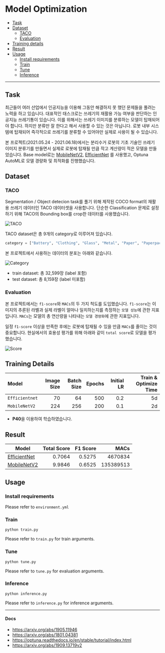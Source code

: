 # Model Optimization

- [Task](#Task)
- [Dataset](#dataset)
  - [TACO](#taco)
  - [Evaluation](#evaluation)
- [Training details](#training-details)
- [Result](#result)
- [Usage](#usage)
  - [Install requirements](#install-requirements)
  - [Train](#train)
  - [Tune](#tune)
  - [Inference](#inference)

---

## Task
최근들어 여러 산업에서 인공지능을 이용해 그동안 해결하지 못 했던 문제들을 풀려는 노력을 하고 있습니다. 대표적인 태스크로는 쓰레기의 재활용 가능 여부을 판단하는 인공지능 쓰레기통이 있습니다. 이를 위해서는 쓰레기 이미지를 분류하는 모델이 탑재되어야 합니다. 하지만 분류만 잘 한다고 해서 사용할 수 있는 것은 아닙니다. 로봇 내부 시스템에 탑재되어 즉각적으로 쓰레기를 분류할 수 있어야만 실제로 사용이 될 수 있습니다.

본 프로젝트(2021.05.24 - 2021.06.18)에서는 분리수거 로봇의 기초 기술인 쓰레기 이미지 분류기를 만들면서 실제로 로봇에 탑재될 만큼 작고 계산량이 적은 모델을 만들었습니다. Base model로는 [MobileNetV2](https://arxiv.org/abs/1801.04381), [EfficientNet](https://arxiv.org/abs/1905.11946) 를 사용했고, Optuna AutoML로 모델 경량화 및 최적화를 진행했습니다.

## Dataset
### TACO
Segmentation / Object detecion task를 풀기 위해 제작된 COCO format의 재활용 쓰레기 데이터인 TACO 데이터셋을 사용합니다. 단순한 Classification 문제로 설정하기 위해 TACO의 Bounding box를 crop한 데이터를 사용했습니다.

![TACO](https://user-images.githubusercontent.com/77161691/125893628-6319352f-b26c-4b65-a7ea-32fff671030e.png)

TACO dataset은 총 9개의 category로 이루어져 있습니다.

```python
category = ["Battery", "Clothing", "Glass", "Metal", "Paper", "Paperpack", "Plastic", "Plasticbag", "Styrofoam"]
```

본 프로젝트에서 사용하는 데이터의 분포는 아래와 같습니다.

![Category](https://user-images.githubusercontent.com/77161691/125894094-e03d1246-78fe-44c4-a9c2-2cfe115b5f8a.png)

- train dataset: 총 32,599장 (label 포함)
- test dataset: 총 8,159장 (label 미포함)

### Evaluation
본 프로젝트에서는 `f1-score`와 `MACs`의 두 가지 척도를 도입했습니다. `f1-score`는 이미지의 추론된 라벨과 실제 라벨이 얼마나 일치하는지를 측정하는 `모델 성능`에 관한 지표입니다. `MACs`는 모델의 총 연산량을 나타내는 `모델 경량화`에 관한 지표입니다.

일정 `f1-score` 이상을 만족한 후에는 로봇에 탑재될 수 있을 만큼 `MACs`를 줄이는 것이 중요합니다. 현실에서의 효용성 평가를 위해 아래와 같이 `total score`로 모델을 평가했습니다.

![Score](https://user-images.githubusercontent.com/77161691/125894785-5b0df7e9-9c91-4fa9-b8c4-735c9e00abd9.png)

## Training Details
| Model | Image Size | Batch Size | Epochs | Initial LR | Train & Optimize Time |
| :--- | ---: | ---: | ---: | ---: | ---: |
| `Efficientnet` | 70 | 64 | 500 | 0.2 | 5d |
| `MobileNetV2` | 224 | 256 | 200 | 0.1 | 2d |

- **P40**을 이용하여 학습하였습니다.

## Result
| Model | Total Score | F1 Score | MACs |
| --- | ---: | ---: | ---: |
| [EfficientNet](https://arxiv.org/abs/1905.11946) | 0.7064 | 0.5275 | 4670834 |
| [MobileNetV2](https://arxiv.org/abs/1801.04381) | 9.9846 | 0.6525 | 135389513 |

## Usage
### Install requirements
Please refer to `environment.yml`

### Train
```
python train.py
```
Please refer to `train.py` for train arguments.

### Tune
```
python tune.py
```
Please refer to `tune.py` for evaluation arguments.

### Inference
```
python inference.py
```
Please refer to `inference.py` for inference arguments.

---
#### Docs
- https://arxiv.org/abs/1905.11946
- https://arxiv.org/abs/1801.04381
- https://optuna.readthedocs.io/en/stable/tutorial/index.html
- https://arxiv.org/abs/1909.13719v2

